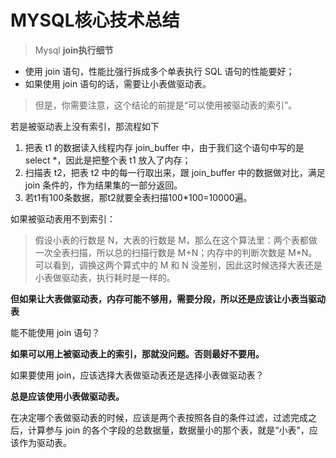 # MYSQL核心技术总结


> Mysql  **join执行细节**

- 使用 join 语句，性能比强行拆成多个单表执行 SQL 语句的性能要好；
- 如果使用 join 语句的话，需要让小表做驱动表。
> 但是，你需要注意，这个结论的前提是“可以使用被驱动表的索引”。

若是被驱动表上没有索引，那流程如下

1. 把表 t1 的数据读入线程内存 join_buffer 中，由于我们这个语句中写的是 select *，因此是把整个表 t1 放入了内存；
2. 扫描表 t2，把表 t2 中的每一行取出来，跟 join_buffer 中的数据做对比，满足 join 条件的，作为结果集的一部分返回。
3. 若t1有100条数据，那t2就要全表扫描100*100=10000遍。

如果被驱动表用不到索引：

  > 假设小表的行数是 N，大表的行数是 M，那么在这个算法里：两个表都做一次全表扫描，所以总的扫描行数是 M+N；内存中的判断次数是 M*N。可以看到，调换这两个算式中的 M 和 N 没差别，因此这时候选择大表还是小表做驱动表，执行耗时是一样的。

**但如果让大表做驱动表，内存可能不够用，需要分段，所以还是应该让小表当驱动表**


能不能使用 join 语句？

**如果可以用上被驱动表上的索引，那就没问题。否则最好不要用。**

如果要使用 join，应该选择大表做驱动表还是选择小表做驱动表？

**总是应该使用小表做驱动表。**


在决定哪个表做驱动表的时候，应该是两个表按照各自的条件过滤，过滤完成之后，计算参与 join 的各个字段的总数据量，数据量小的那个表，就是“小表”，应该作为驱动表。
